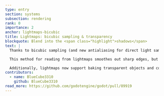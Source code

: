 ```yaml
---
type: entry
section: systems
subsection: rendering
rank: 0
importance: 2
anchor: lightmaps-bicubic
title: Lightmaps: bicubic sampling & transparency
blockquote: Blend into the <span class="highlight">shadows</span>
text: |
  Thanks to bicubic sampling (and new antialiasing for direct light samples), your low resolution static shadows will now look better than ever.

  This method for reading from lightmaps smoothes out sharp edges, but requires a small run-time performance cost. You can disable it in the project settings if needed.

  Additionally, lightmaps now support baking transparent objects and correlatedly: tinted shadows.
contributors:
  - name: BlueCube3310
    github: BlueCube3310
read_more: https://github.com/godotengine/godot/pull/89919
---
```

